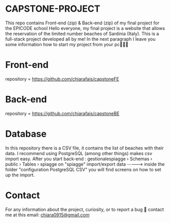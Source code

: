 # CAPSTONE-PROJECT
 This repo contains Front-end (zip) & Back-end (zip) of my final project for the EPICODE school
 Hello everyone, my final project is a website that allows the reservation of the limited number beaches of Sardinia (Italy). 
 This is a full-stack project developed all by me! In the next paragraph I leave you some information how to start my project from your pc👩🏻‍💻
 
# Front-end
repository = https://github.com/chiarafais/capstoneFE

# Back-end 
repository = https://github.com/chiarafais/capstoneBE

# Database
In this repository there is a CSV file, it contains the list of beaches with their data.
I recommend using PostgreSQL (among other things) makes csv import easy.
After you start back-end :
gestionalespiagge › Schemas › public › Tables › spiagge
on "spiagge" import/export data -----> inside the folder "configuration PostgreSQL CSV" you will find screens on how to set up the import.


# Contact
 For any information about the project, curiosity, or to report a bug 🐞 contact me at this email: chiara0915@gmail.com
